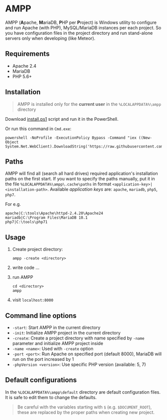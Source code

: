 # AMPP

AMPP (**A**pache, **M**ariaDB, **P**HP per **P**roject) is Windows utility to configure and run Apache (with PHP), MySQL/MariaDB instances per each project.
So you have configuration files in the project directory and run stand-alone servers only when developing (like Meteor).

## Requirements
- Apache 2.4
- MariaDB
- PHP 5.6+

## Installation

> AMPP is installed only for the **current user** in the `%LOCALAPPDATA%\ampp` directory

Download [install.ps1](https://github.com/uiii/ampp/blob/master/install.ps1) script and run it in the PowerShell.

Or run this command in `Cmd.exe`:
```
powershell -NoProfile -ExecutionPolicy Bypass -Command "iex ((New-Object System.Net.WebClient).DownloadString('https://raw.githubusercontent.com/uiii/ampp/master/install.ps1'))"
```

## Paths

AMPP will find all (search all hard drives) required application's installation paths on the first start.
If you want to specify the paths manually, put it in the file `%LOCALAPPDATA%\ampp\.cache\paths` in format `<application-key>|<installation-path>`.
Available *application keys* are: `apache`, `mariadb`, `php5`, `php7`.

For e.g.
```
apache|C:\tools\Apache\httpd-2.4.20\Apache24
mariadb|C:\Program Files\MariaDB 10.1
php7|C:\tools\php71
```

## Usage

1. Create project directory:
	
	```
	ampp -create <directory>
	```
2. write code ...
3. run AMPP

	```
	cd <directory>
	ampp
	```
4. visit `localhost:8000`

## Command line options

- `-start`: Start AMPP in the current directory
- `-init`: Initialize AMPP project in the current directory
- `-create`: Create a project directory with name specified by `-name` parameter and initialize AMPP project inside
- `-name <name>`: Used with `-create` option
- `-port <port>`: Run Apache on specified port (default 8000), MariaDB will run on the port increased by 1
- `-phpVersion <version>`: Use specific PHP version (available: 5, 7)

## Default configurations

In the `%LOCALAPPDATA%\ampp\default` directory are default configuration files.
It is safe to edit them to change the defaults.

> Be careful with the variables starting with `$` (e.g. `$DOCUMENT_ROOT`),
> these are replaced by the proper paths when creating new project.
